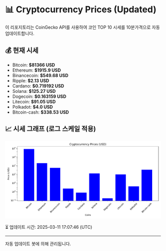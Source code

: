 
# 📊 Cryptocurrency Prices (Updated)

이 리포지토리는 CoinGecko API를 사용하여 코인 TOP 10 시세를 10분가격으로 자동 업데이트합니다.

## 💰 현재 시세
- Bitcoin: **$81366 USD**
- Ethereum: **$1915.9 USD**
- Binancecoin: **$549.68 USD**
- Ripple: **$2.13 USD**
- Cardano: **$0.719192 USD**
- Solana: **$125.27 USD**
- Dogecoin: **$0.163159 USD**
- Litecoin: **$91.05 USD**
- Polkadot: **$4.0 USD**
- Bitcoin-cash: **$338.53 USD**

## 📈 시세 그래프 (로그 스케일 적용)
![Crypto Prices](crypto_prices.png)

⏳ 업데이트 시간: 2025-03-11 17:07:46 (UTC)

---
자동 업데이트 봇에 의해 관리됩니다.
